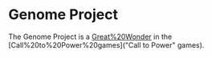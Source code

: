 # Genome Project

The Genome Project is a [Great%20Wonder](wonder) in the [Call%20to%20Power%20games]("Call to Power" games).